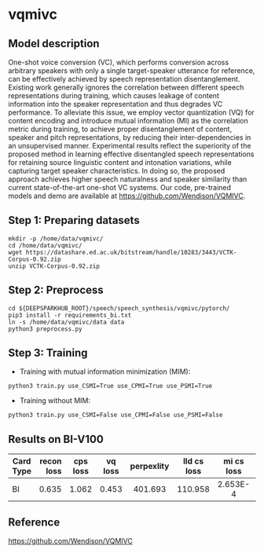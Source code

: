 # vqmivc

## Model description

One-shot voice conversion (VC), which performs conversion across arbitrary speakers with only a single target-speaker utterance for reference, can be effectively achieved by speech representation disentanglement. Existing work generally ignores the correlation between different speech representations during training, which causes leakage of content information into the speaker representation and thus degrades VC performance. To alleviate this issue, we employ vector quantization (VQ) for content encoding and introduce mutual information (MI) as the correlation metric during training, to achieve proper disentanglement of content, speaker and pitch representations, by reducing their inter-dependencies in an unsupervised manner. Experimental results reflect the superiority of the proposed method in learning effective disentangled speech representations for retaining source linguistic content and intonation variations, while capturing target speaker characteristics. In doing so, the proposed approach achieves higher speech naturalness and speaker similarity than current state-of-the-art one-shot VC systems. Our code, pre-trained models and demo are available at https://github.com/Wendison/VQMIVC.


## Step 1: Preparing datasets

```shell
mkdir -p /home/data/vqmivc/
cd /home/data/vqmivc/
wget https://datashare.ed.ac.uk/bitstream/handle/10283/3443/VCTK-Corpus-0.92.zip
unzip VCTK-Corpus-0.92.zip
```

## Step 2: Preprocess

```shell
cd ${DEEPSPARKHUB_ROOT}/speech/speech_synthesis/vqmivc/pytorch/
pip3 install -r requirements_bi.txt
ln -s /home/data/vqmivc/data data
python3 preprocess.py
```

## Step 3: Training

* Training with mutual information minimization (MIM):

```shell
python3 train.py use_CSMI=True use_CPMI=True use_PSMI=True
```

* Training without MIM:

```shell
python3 train.py use_CSMI=False use_CPMI=False use_PSMI=False 
```

## Results on BI-V100

| Card Type        | recon loss   |  cps loss  | vq loss | perpexlity | lld cs loss | mi cs loss | lld ps loss | mi ps loss | lld cp loss | mi cp loss |used time(s)|
| --------   | -----:  | :----:  | :----:  | :----:  | :----:  | :----:  | :----:  | :----:  | :----:  | :----:  | :----:  |
| BI      |0.635|1.062 |0.453 |401.693 |110.958|2.653E-4|0.052|0.001|219.895|0.021|4.315|

## Reference
https://github.com/Wendison/VQMIVC
